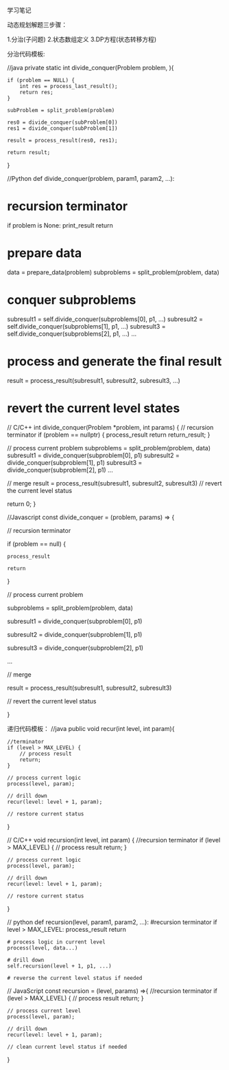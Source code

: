 学习笔记

动态规划解题三步骤：

1.分治(子问题)
2.状态数组定义
3.DP方程(状态转移方程)


分治代码模板:

//java
private static int divide_conquer(Problem problem, ){

	if (problem == NULL) {
		int res = process_last_result();
		return res;
	}
	
	subProblem = split_problem(problem)
	
	res0 = divide_conquer(subProblem[0])
	res1 = divide_conquer(subProblem[1])
	
	result = process_result(res0, res1);
	
	return result;
}

//Python
def divide_conquer(problem, param1, param2, ...): 
  # recursion terminator 
  if problem is None: 
	print_result 
	return 

  # prepare data 
  data = prepare_data(problem) 
  subproblems = split_problem(problem, data) 

  # conquer subproblems 
  subresult1 = self.divide_conquer(subproblems[0], p1, ...) 
  subresult2 = self.divide_conquer(subproblems[1], p1, ...) 
  subresult3 = self.divide_conquer(subproblems[2], p1, ...) 
  …

  # process and generate the final result 
  result = process_result(subresult1, subresult2, subresult3, …)
	
  # revert the current level states
  
// C/C++
int divide_conquer(Problem *problem, int params) {
  // recursion terminator
  if (problem == nullptr) {
    process_result
    return return_result;
  } 

  // process current problem
  subproblems = split_problem(problem, data)
  subresult1 = divide_conquer(subproblem[0], p1)
  subresult2 = divide_conquer(subproblem[1], p1)
  subresult3 = divide_conquer(subproblem[2], p1)
  ...

  // merge
  result = process_result(subresult1, subresult2, subresult3)
  // revert the current level status
 
  return 0;
}

//Javascript
const divide_conquer = (problem, params) => {

  // recursion terminator

  if (problem == null) {

    process_result

    return

  } 

  // process current problem

  subproblems = split_problem(problem, data)

  subresult1 = divide_conquer(subproblem[0], p1)

  subresult2 = divide_conquer(subproblem[1], p1)

  subresult3 = divide_conquer(subproblem[2], p1)

  ...

  // merge

  result = process_result(subresult1, subresult2, subresult3)

  // revert the current level status

}

递归代码模板：
//java
public void recur(int level, int param){

	//terminator
	if (level > MAX_LEVEL) {
		// process result
		return;
	}
	
	// process current logic
	process(level, param);
	
	// drill down
	recur(level: level + 1, param);
	
	// restore current status
}

// C/C++
void recursion(int level, int param) {
	//recursion terminator
	if (level > MAX_LEVEL) {
		// process result
		return;
	}
	
	// process current logic
	process(level, param);
	
	// drill down
	recur(level: level + 1, param);
	
	// restore current status

}

// python
def recursion(level, param1, param2, ...):
	#recursion terminator
	if level > MAX_LEVEL:
		process_result
		return
		
	# process logic in current level
	process(level, data...)
	
	# drill down
	self.recursion(level + 1, p1, ...)
	
	# reverse the current level status if needed
	
// JavaScript
const recursion = (level, params) =>{
	//recursion terminator
	if (level > MAX_LEVEL) {
		// process result
		return;
	}
	
	// process current level
	process(level, param);
	
	// drill down
	recur(level: level + 1, param);
	
	// clean current level status if needed
	
}
	
	
